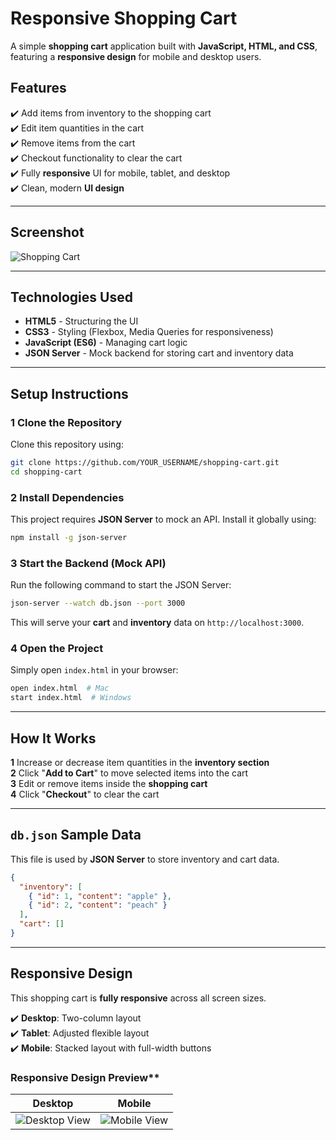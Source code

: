 # Responsive Shopping Cart

A simple **shopping cart** application built with **JavaScript, HTML, and CSS**, featuring a **responsive design** for mobile and desktop users.

## Features

✔️ Add items from inventory to the shopping cart  
✔️ Edit item quantities in the cart  
✔️ Remove items from the cart  
✔️ Checkout functionality to clear the cart  
✔️ Fully **responsive** UI for mobile, tablet, and desktop  
✔️ Clean, modern **UI design**  

---

## Screenshot

![Shopping Cart](screenshot.png)

---

## Technologies Used

- **HTML5** - Structuring the UI  
- **CSS3** - Styling (Flexbox, Media Queries for responsiveness)  
- **JavaScript (ES6)** - Managing cart logic  
- **JSON Server** - Mock backend for storing cart and inventory data  

---

## Setup Instructions

### **1️ Clone the Repository**
Clone this repository using:
```sh
git clone https://github.com/YOUR_USERNAME/shopping-cart.git
cd shopping-cart
```

### **2️ Install Dependencies**
This project requires **JSON Server** to mock an API. Install it globally using:
```sh
npm install -g json-server
```

### **3️ Start the Backend (Mock API)**
Run the following command to start the JSON Server:
```sh
json-server --watch db.json --port 3000
```
This will serve your **cart** and **inventory** data on `http://localhost:3000`.

### **4️ Open the Project**
Simply open `index.html` in your browser:
```sh
open index.html  # Mac
start index.html  # Windows
```

---

## How It Works

**1️** Increase or decrease item quantities in the **inventory section**  
**2️** Click "**Add to Cart**" to move selected items into the cart  
**3️** Edit or remove items inside the **shopping cart**  
**4️** Click "**Checkout**" to clear the cart  

---

##  `db.json` Sample Data
This file is used by **JSON Server** to store inventory and cart data.

```json
{
  "inventory": [
    { "id": 1, "content": "apple" },
    { "id": 2, "content": "peach" }
  ],
  "cart": []
}
```

---

## Responsive Design
This shopping cart is **fully responsive** across all screen sizes.

✔️ **Desktop**: Two-column layout  
✔️ **Tablet**: Adjusted flexible layout  
✔️ **Mobile**: Stacked layout with full-width buttons  

### Responsive Design Preview**
| Desktop | Mobile |
|------------|----------|
| ![Desktop View](desktop.png) | ![Mobile View](mobile.png) |

